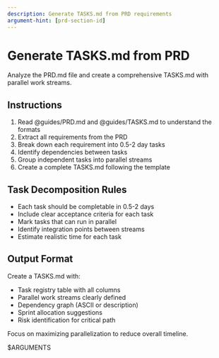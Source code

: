 ```yaml
---
description: Generate TASKS.md from PRD requirements
argument-hint: [prd-section-id]
---
```


# Generate TASKS.md from PRD

Analyze the PRD.md file and create a comprehensive TASKS.md with parallel work streams.

## Instructions

1. Read @guides/PRD.md and @guides/TASKS.md to understand the formats
2. Extract all requirements from the PRD
3. Break down each requirement into 0.5-2 day tasks
4. Identify dependencies between tasks
5. Group independent tasks into parallel streams
6. Create a complete TASKS.md following the template

## Task Decomposition Rules

- Each task should be completable in 0.5-2 days
- Include clear acceptance criteria for each task
- Mark tasks that can run in parallel
- Identify integration points between streams
- Estimate realistic time for each task

## Output Format

Create a TASKS.md with:
- Task registry table with all columns
- Parallel work streams clearly defined
- Dependency graph (ASCII or description)
- Sprint allocation suggestions
- Risk identification for critical path

Focus on maximizing parallelization to reduce overall timeline.

$ARGUMENTS